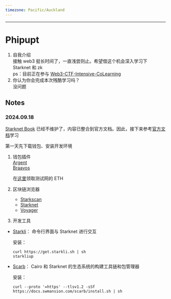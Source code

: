 ```yaml
---
timezone: Pacific/Auckland
---
```


---

# Phipupt

1. 自我介绍  
   接触 web3 挺长时间了，一直浅尝则止。希望借这个机会深入学习下 Starknet 和 zk  
   ps：目前正在参与 [Web3-CTF-Intensive-CoLearning](https://github.com/DeFiHackLabs/Web3-CTF-Intensive-CoLearning)
2. 你认为你会完成本次残酷学习吗？  
   没问题

## Notes

<!-- Content_START -->

### 2024.09.18
[Starknet Book](https://book.starknet.io/index.html) 已经不维护了，内容已整合到官方文档。因此，接下来参考[官方文档](https://docs.starknet.io/)学习

第一天先下载钱包、安装开发环境

1. 钱包插件  
   [Argent](https://www.argent.xyz/argent-x)   
   [Braavos](https://braavos.app/download-braavos-wallet/)

   在[这里](https://starknet-faucet.vercel.app/)领取测试网的 ETH

2. 区块链浏览器
   - [Starkscan](https://starkscan.co/)
   - [Starknet](https://viewblock.io/starknet)
   - [Voyager](https://voyager.online/)

3. 开发工具
- [Starkli](https://book.starkli.rs/)： 命令行界面与 Starknet 进行交互

   安装：
   ```
   curl https://get.starkli.sh | sh
   starkliup
   ```

- [Scarb](https://docs.swmansion.com/scarb/)： Cairo 和 Starknet 的生态系统的构建工具链和包管理器

   安装：
   ```
   curl --proto '=https' --tlsv1.2 -sSf https://docs.swmansion.com/scarb/install.sh | sh
   ```

<!-- Content_END -->
